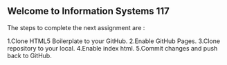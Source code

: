 ## Welcome to Information Systems 117

The steps to complete the next assignment are :

1.Clone HTML5 Boilerplate to your GitHub.
2.Enable GitHub Pages.
3.Clone repository to your local.
4.Enable index html.
5.Commit changes and push back to GitHub.
